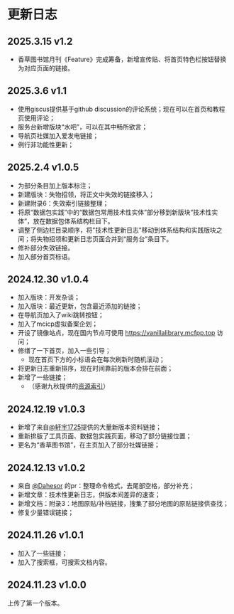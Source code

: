 # 更新日志
## 2025.3.15 v1.2
- 香草图书馆月刊《Feature》完成筹备，新增宣传贴、将首页特色栏按钮替换为对应页面的链接。

## 2025.3.6 v1.1
- 使用giscus提供基于github discussion的评论系统；现在可以在首页和教程页使用评论；
- 服务台新增版块“水吧”，可以在其中畅所欲言；
- 导航页社媒加入爱发电链接；
- 例行非功能性更新；

## 2025.2.4 v1.0.5
- 为部分条目加上版本标注；
- 新建版块：失物招领，将正文中失效的链接移入；
- 新建附录6：失效索引链接整理；
- 将原“数据包实践”中的“数据包常用技术性实体”部分移到新版块“技术性实体”，放在数据包体系结构栏目下。
- 调整了侧边栏目录顺序，将"技术性更新日志"移动到体系结构和实践版块之间；将失物招领和更新日志页面合并到“服务台”条目下。
- 修补部分失效链接。
- 加入部分首页标语。

## 2024.12.30 v1.0.4
- 加入版块：开发杂谈；
- 加入版块：最近更新，包含最近添加的链接；
- 在导航页加入了wiki跳转按钮；
- 加入了mcicp虚拟备案企划；
- 开设了镜像站点，现在国内节点可使用 https://vanillalibrary.mcfpp.top 访问；
- 修缮了一下首页，加入一些引导；
  - 现在首页下方的小标语会在每次刷新时随机滚动；
- 将更新日志重新排序，现在时间靠前的版本会排在前面；
- 新增了一些链接；
  - （感谢九秋提供的[资源索引](https://docs.qq.com/doc/DT1NKSnNjT0FiT2VS)）

## 2024.12.19 v1.0.3
- 新增了来自[@轩宇1725](https://github.com/XuanYu1725)提供的大量新版本资料链接；
- 重新排版了工具页面、数据包实践页面，移动了部分链接位置；
- 更名为“香草图书馆”，在主页加入了部分社媒链接；

## 2024.12.13 v1.0.2
- 来自 [@Dahesor](https://github.com/Dahesor) 的pr：整理命令格式，去尾部空格，部分补充；
- 新增文章：技术性更新日志，供版本间差异的速查；
- 新增文档：附录3：地图原贴/补档链接，搜集了部分地图的原贴链接供查找；
- 修复少量错误链接；

## 2024.11.26 v1.0.1
- 加入了一些链接；
- 加入了搜索框，可搜索文档内容。

## 2024.11.23 v1.0.0
上传了第一个版本。


